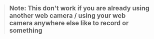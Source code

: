 > ## Note: This don't work if you are already using another web camera / using your web camera anywhere else like to record or something